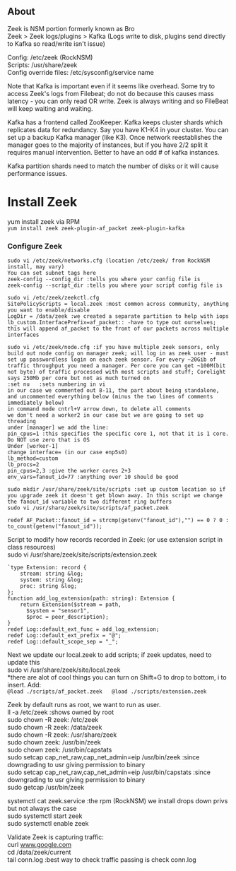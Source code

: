 ## About
Zeek is NSM portion formerly known as Bro  
Zeek > Zeek logs/plugins > Kafka (Logs write to disk, plugins send directly to Kafka so read/write isn't issue)  

Config: /etc/zeek (RockNSM)  
Scripts: /usr/share/zeek  
Config override files: /etc/sysconfig/service name  
  
Note that Kafka is important even if it seems like overhead. Some try to access Zeek's logs from Filebeat; do not do because this causes mass latency - you can only read OR write. Zeek is always writing and so FileBeat will keep waiting and waiting.  
  
Kafka has a frontend called ZooKeeper. Kafka keeps cluster shards which replicates data for redundancy. Say you have K1-K4 in your cluster. You can set up a backup Kafka manager (like K3). Once network reestablishes the manager goes to the majority of instances, but if you have 2/2 split it requires manual intervention. Better to have an odd # of kafka instances.  

Kafka partition shards need to match the number of disks or it will cause performance issues. 

# Install Zeek

yum install zeek via RPM  
`yum install zeek zeek-plugin-af_packet zeek-plugin-kafka`

### Configure Zeek
```
sudo vi /etc/zeek/networks.cfg (location /etc/zeek/ from RockNSM install, may vary)  
You can set subnet tags here  
zeek-config --config_dir :tells you where your config file is  
zeek-config --script_dir :tells you where your script config file is  
```

```
sudo vi /etc/zeek/zeekctl.cfg  
SitePolicyScripts = local.zeek :most common across community, anything you want to enable/disable  
LogDir = /data/zeek :we created a separate partition to help with iops  
lb_custom.InterfacePrefix=af_packet:: -have to type out ourselves; this will append af_packet to the front of our packets across multiple interfaces  
```

```
sudo vi /etc/zeek/node.cfg :if you have multiple zeek sensors, only build out node config on manager zeek; will log in as zeek user - must set up passwordless login on each zeek sensor. For every ~20Gib of traffic throughput you need a manager. Per core you can get ~100M(bit not byte) of traffic processed with most scripts and stuff; Corelight says 250Mb per core but not as much turned on  
:set nu   :sets numbering in vi
in our case we commented out 8-11, the part about being standalone, and uncommented everything below (minus the two lines of comments immediately below) 
in command mode cntrl+V arrow down, to delete all comments  
we don't need a worker2 in our case but we are going to set up threading  
under [manager] we add the line:  
pin_cpus=1 :this specifies the specific core 1, not that it is 1 core. Do NOT use zero that is OS  
Under [worker-1]
change interface= (in our case enp5s0)  
lb_method=custom  
lb_procs=2  
pin_cpus=2,3 :give the worker cores 2+3  
env_vars=fanout_id=77 :anything over 10 should be good  
```
```vim
sudo mkdir /usr/share/zeek/site/scripts :set up custom location so if you upgrade zeek it doesn't get blown away. In this script we change the fanout_id variable to two different ring buffers  
sudo vi /usr/share/zeek/site/scripts/af_packet.zeek  

redef AF_Packet::fanout_id = strcmp(getenv("fanout_id"),"") == 0 ? 0 : to_count(getenv("fanout_id"));
```

Script to modify how records recorded in Zeek: (or use extension script in class resources)  
sudo vi /usr/share/zeek/site/scripts/extension.zeek  
```vim
`type Extension: record {
    stream: string &log;
    system: string &log;
    proc: string &log;
};
function add_log_extension(path: string): Extension {
    return Extension($stream = path,
      $system = "sensor1",
      $proc = peer_description);
}
redef Log::default_ext_func = add_log_extension;
redef Log::default_ext_prefix = "@";
redef Log::default_scope_sep = "_";
```

Next we update our local.zeek to add scripts; if zeek updates, need to update this  
sudo vi /usr/share/zeek/site/local.zeek  
*there are alot of cool things you can turn on
Shift+G to drop to bottom, i to insert. 
Add:  
`@load ./scripts/af_packet.zeek  
@load ./scripts/extension.zeek`

Zeek by default runs as root, we want to run as user.  
ll -a /etc/zeek :shows owned by root  
sudo chown -R zeek: /etc/zeek  
sudo chown -R zeek: /data/zeek  
sudo chown -R zeek: /usr/share/zeek  
sudo chown zeek: /usr/bin/zeek  
sudo chown zeek: /usr/bin/capstats  
sudo setcap cap_net_raw,cap_net_admin=eip  /usr/bin/zeek :since downgrading to usr giving permission to binary  
sudo setcap cap_net_raw,cap_net_admin=eip  /usr/bin/capstats :since downgrading to usr giving permission to binary  
sudo getcap /usr/bin/zeek  

systemctl cat zeek.service :the rpm (RockNSM) we install drops down privs but not always the case  
sudo systemctl start zeek  
sudo systemctl enable zeek

Validate Zeek is capturing traffic:  
curl www.google.com  
cd /data/zeek/current  
tail conn.log :best way to check traffic passing is check conn.log  
